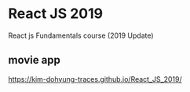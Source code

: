 # React JS 2019
React js Fundamentals course (2019 Update)
## movie app
https://kim-dohyung-traces.github.io/React_JS_2019/